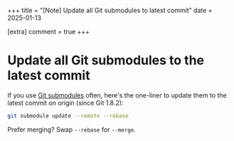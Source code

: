 +++
title = "[Note] Update all Git submodules to latest commit"
date = 2025-01-13

[extra]
comment = true
+++

# Update all Git submodules to the latest commit

If you use [Git submodules](https://git-scm.com/book/en/v2/Git-Tools-Submodules) often, here's the one-liner to update them to the latest commit on origin (since Git 1.8.2):

```bash
git submodule update --remote --rebase
```

Prefer merging? Swap `--rebase` for `--merge`.

